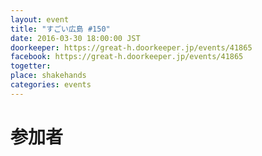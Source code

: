 ```yaml
---
layout: event
title: "すごい広島 #150"
date: 2016-03-30 18:00:00 JST
doorkeeper: https://great-h.doorkeeper.jp/events/41865
facebook: https://great-h.doorkeeper.jp/events/41865
togetter:
place: shakehands
categories: events
---
```


# 参加者
